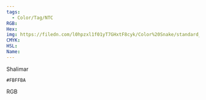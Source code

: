 ```yaml
---
tags:
  - Color/Tag/NTC
RGB:
Hex:
img: https://filedn.com/l0hpzxl1f01yT7GHxtF8cyk/Color%20Snake/standard_csv_to_svg/FBFFBA.svg
CMYK:
HSL:
Name:
---
```

Shalimar
```palette
#FBFFBA
```
RGB
